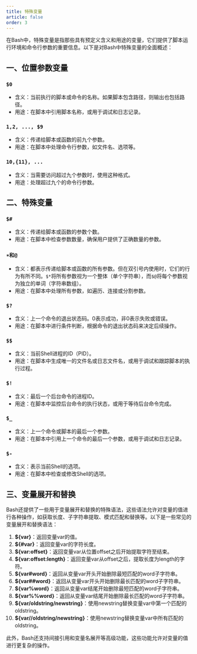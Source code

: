 ```yaml
---
title: 特殊变量
article: false
order: 3
---
```


在Bash中，特殊变量是指那些具有预定义含义和用途的变量，它们提供了脚本运行环境和命令行参数的重要信息。以下是对Bash中特殊变量的全面概述：

## 一、位置参数变量

### `$0`

- 含义：当前执行的脚本或命令的名称。如果脚本包含路径，则输出也包括路径。
- 用途：在脚本中引用脚本名称，或用于调试和日志记录。

### `1,2, ..., $9`

- 含义：传递给脚本或函数的前九个参数。
- 用途：在脚本中处理命令行参数，如文件名、选项等。

### `10,{11}, ...`

- 含义：当需要访问超过九个参数时，使用这种格式。
- 用途：处理超过九个的命令行参数。

## 二、特殊变量

### `$#`

- 含义：传递给脚本或函数的参数个数。
- 用途：在脚本中检查参数数量，确保用户提供了正确数量的参数。

### `∗和@`

- 含义：都表示传递给脚本或函数的所有参数。但在双引号内使用时，它们的行为有所不同。`$*`将所有参数视为一个整体（单个字符串），而`$@`将每个参数视为独立的单词（字符串数组）。
- 用途：在脚本中处理所有参数，如遍历、连接或分割参数。

### `$?`

- 含义：上一个命令的退出状态码。0表示成功，非0表示失败或错误。
- 用途：在脚本中进行条件判断，根据命令的退出状态码来决定后续操作。

### `$$`

- 含义：当前Shell进程的ID（PID）。
- 用途：在脚本中生成唯一的文件名或日志文件名，或用于调试和跟踪脚本的执行过程。

### `$!`

- 含义：最后一个后台命令的进程ID。
- 用途：在脚本中监控后台命令的执行状态，或用于等待后台命令完成。

### `$_`

- 含义：上一个命令或脚本的最后一个参数。
- 用途：在脚本中引用上一个命令的最后一个参数，或用于调试和日志记录。

### `$-`

- 含义：表示当前Shell的选项。
- 用途：在脚本中检查或修改Shell的选项。

## 三、变量展开和替换

Bash还提供了一些用于变量展开和替换的特殊语法，这些语法允许对变量的值进行各种操作，如获取长度、子字符串提取、模式匹配和替换等。以下是一些常见的变量展开和替换语法：

1. **${var}**：返回变量var的值。
2. **${#var}**：返回变量var的字符长度。
3. **${var:offset}**：返回变量var从位置offset之后开始提取字符至结束。
4. **${var:offset:length}**：返回变量var从offset之后，提取长度为length的字符。
5. **${var#word}**：返回从变量var开头开始删除最短匹配的word子字符串。
6. **${var##word}**：返回从变量var开头开始删除最长匹配的word子字符串。
7. **${var%word}**：返回从变量var结尾开始删除最短匹配的word子字符串。
8. **${var%%word}**：返回从变量var结尾开始删除最长匹配的word子字符串。
9. **${var/oldstring/newstring}**：使用newstring替换变量var中第一个匹配的oldstring。
10. **${var//oldstring/newstring}**：使用newstring替换变量var中所有匹配的oldstring。

此外，Bash还支持间接引用和变量名展开等高级功能，这些功能允许对变量的值进行更复杂的操作。

